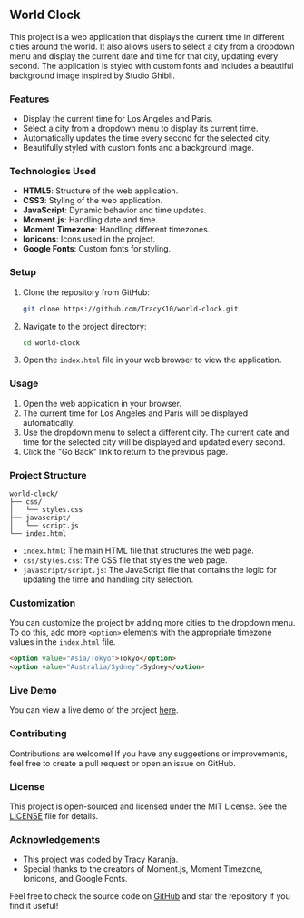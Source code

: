 ## World Clock

This project is a web application that displays the current time in different cities around the world. It also allows users to select a city from a dropdown menu and display the current date and time for that city, updating every second. The application is styled with custom fonts and includes a beautiful background image inspired by Studio Ghibli.

### Features

- Display the current time for Los Angeles and Paris.
- Select a city from a dropdown menu to display its current time.
- Automatically updates the time every second for the selected city.
- Beautifully styled with custom fonts and a background image.

### Technologies Used

- **HTML5**: Structure of the web application.
- **CSS3**: Styling of the web application.
- **JavaScript**: Dynamic behavior and time updates.
- **Moment.js**: Handling date and time.
- **Moment Timezone**: Handling different timezones.
- **Ionicons**: Icons used in the project.
- **Google Fonts**: Custom fonts for styling.

### Setup

1. Clone the repository from GitHub:
   ```bash
   git clone https://github.com/TracyK10/world-clock.git
   ```

2. Navigate to the project directory:
   ```bash
   cd world-clock
   ```

3. Open the `index.html` file in your web browser to view the application.

### Usage

1. Open the web application in your browser.
2. The current time for Los Angeles and Paris will be displayed automatically.
3. Use the dropdown menu to select a different city. The current date and time for the selected city will be displayed and updated every second.
4. Click the "Go Back" link to return to the previous page.

### Project Structure

```
world-clock/
├── css/
│   └── styles.css
├── javascript/
│   └── script.js
└── index.html
```

- `index.html`: The main HTML file that structures the web page.
- `css/styles.css`: The CSS file that styles the web page.
- `javascript/script.js`: The JavaScript file that contains the logic for updating the time and handling city selection.

### Customization

You can customize the project by adding more cities to the dropdown menu. To do this, add more `<option>` elements with the appropriate timezone values in the `index.html` file.

```html
<option value="Asia/Tokyo">Tokyo</option>
<option value="Australia/Sydney">Sydney</option>
```

### Live Demo

You can view a live demo of the project [here](https://karanjatracy-world-clock.netlify.app/).

### Contributing

Contributions are welcome! If you have any suggestions or improvements, feel free to create a pull request or open an issue on GitHub.

### License

This project is open-sourced and licensed under the MIT License. See the [LICENSE](LICENSE) file for details.

### Acknowledgements

- This project was coded by Tracy Karanja.
- Special thanks to the creators of Moment.js, Moment Timezone, Ionicons, and Google Fonts.

Feel free to check the source code on [GitHub](https://github.com/TracyK10/world-clock) and star the repository if you find it useful!